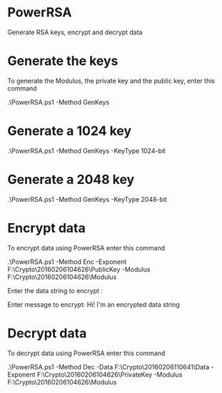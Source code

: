 # PowerRSA
Generate RSA keys, encrypt and decrypt data

# Generate the keys 

To generate the Modulus, the private key and the public key, enter this command

.\PowerRSA.ps1 -Method GenKeys 

# Generate a 1024 key

.\PowerRSA.ps1 -Method GenKeys -KeyType 1024-bit

# Generate a 2048 key

.\PowerRSA.ps1 -Method GenKeys -KeyType 2048-bit

# Encrypt data

To encrypt data using PowerRSA enter this command

.\PowerRSA.ps1 -Method Enc -Exponent F:\Crypto\20160206104626\PublicKey -Modulus F:\Crypto\20160206104626\Modulus 

Enter the data string to encrypt : 

Enter message to encrypt: Hi! I'm an encrypted data string 

# Decrypt data

To decrypt data using PowerRSA enter this command

.\PowerRSA.ps1 -Method Dec -Data F:\Crypto\20160206110641\Data -Exponent F:\Crypto\20160206104626\PrivateKey -Modulus F:\Crypto\20160206104626\Modulus 
